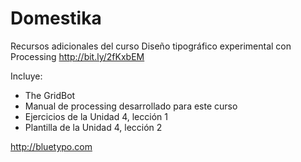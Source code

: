 # Domestika
Recursos adicionales del curso Diseño tipográfico experimental con Processing
http://bit.ly/2fKxbEM

Incluye:
- The GridBot 
- Manual de processing desarrollado para este curso
- Ejercicios de la Unidad 4, lección 1
- Plantilla de la Unidad 4, lección 2

http://bluetypo.com


